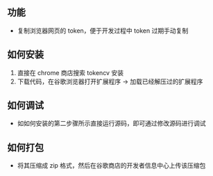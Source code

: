 ## 功能

- 复制浏览器网页的 token，便于开发过程中 token 过期手动复制

## 如何安装

1. 直接在 chrome 商店搜索 tokencv 安装
2. 下载代码，在谷歌浏览器打开扩展程序 -> 加载已经解压过的扩展程序

## 如何调试

- 如如何安装的第二步骤所示直接运行源码，即可通过修改源码进行调试

## 如何打包

- 将其压缩成 zip 格式，然后在谷歌商店的开发者信息中心上传该压缩包
